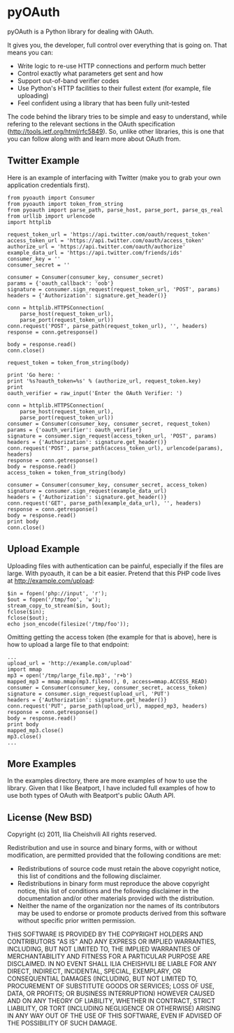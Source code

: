 pyOAuth
======

pyOAuth is a Python library for dealing with OAuth.

It gives you, the developer, full control over everything that is
going on. That means you can:

  * Write logic to re-use HTTP connections and perform much better
  * Control exactly what parameters get sent and how
  * Support out-of-band verifier codes
  * Use Python's HTTP facilities to their fullest extent (for example,
    file uploading)
  * Feel confident using a library that has been fully unit-tested

The code behind the library tries to be simple and easy to understand,
while refering to the relevant sections in the OAuth specification
(http://tools.ietf.org/html/rfc5849). So, unlike other libraries, this
is one that you can follow along with and learn more about OAuth from.

Twitter Example
---------------
Here is an example of interfacing with Twitter (make you to grab your
own application credentials first).

    from pyoauth import Consumer
    from pyoauth import token_from_string
    from pyoauth import parse_path, parse_host, parse_port, parse_qs_real
    from urllib import urlencode
    import httplib

    request_token_url = 'https://api.twitter.com/oauth/request_token'
    access_token_url = 'https://api.twitter.com/oauth/access_token'
    authorize_url = 'https://api.twitter.com/oauth/authorize'
    example_data_url = 'https://api.twitter.com/friends/ids'
    consumer_key = ''
    consumer_secret = ''

    consumer = Consumer(consumer_key, consumer_secret)
    params = {'oauth_callback': 'oob'}
    signature = consumer.sign_request(request_token_url, 'POST', params)
    headers = {'Authorization': signature.get_header()}

    conn = httplib.HTTPSConnection(
        parse_host(request_token_url),
        parse_port(request_token_url))
    conn.request('POST', parse_path(request_token_url), '', headers)
    response = conn.getresponse()

    body = response.read()
    conn.close()

    request_token = token_from_string(body)

    print 'Go here: '
    print '%s?oauth_token=%s' % (authorize_url, request_token.key)
    print
    oauth_verifier = raw_input('Enter the OAuth Verifier: ')

    conn = httplib.HTTPSConnection(
        parse_host(request_token_url),
        parse_port(request_token_url))
    consumer = Consumer(consumer_key, consumer_secret, request_token)
    params = {'oauth_verifier': oauth_verifier}
    signature = consumer.sign_request(access_token_url, 'POST', params)
    headers = {'Authorization': signature.get_header()}
    conn.request('POST', parse_path(access_token_url), urlencode(params), headers)
    response = conn.getresponse()
    body = response.read()
    access_token = token_from_string(body)

    consumer = Consumer(consumer_key, consumer_secret, access_token)
    signature = consumer.sign_request(example_data_url)
    headers = {'Authorization': signature.get_header()}
    conn.request('GET', parse_path(example_data_url), '', headers)
    response = conn.getresponse()
    body = response.read()
    print body
    conn.close()

Upload Example
--------------

Uploading files with authentication can be painful, especially if the
files are large. With pyoauth, it can be a bit easier. Pretend that
this PHP code lives at http://example.com/upload:

    $in = fopen('php://input', 'r');
    $out = fopen('/tmp/foo', 'w');
    stream_copy_to_stream($in, $out);
    fclose($in);
    fclose($out);
    echo json_encode(filesize('/tmp/foo'));

Omitting getting the access token (the example for that is above),
here is how to upload a large file to that endpoint:

    ...
    upload_url = 'http://example.com/upload'
    import mmap
    mp3 = open('/tmp/large_file.mp3', 'r+b')
    mapped_mp3 = mmap.mmap(mp3.fileno(), 0, access=mmap.ACCESS_READ)
    consumer = Consumer(consumer_key, consumer_secret, access_token)
    signature = consumer.sign_request(upload_url, 'PUT')
    headers = {'Authorization': signature.get_header()}
    conn.request('PUT', parse_path(upload_url), mapped_mp3, headers)
    response = conn.getresponse()
    body = response.read()
    print body
    mapped_mp3.close()
    mp3.close()
    ...

More Examples
-------------
In the examples directory, there are more examples of how to use the
library. Given that I like Beatport, I have included full examples of
how to use both types of OAuth with Beatport's public OAuth API.

License (New BSD)
-----------------
Copyright (c) 2011, Ilia Cheishvili
All rights reserved.

Redistribution and use in source and binary forms, with or without
modification, are permitted provided that the following conditions are met:

  * Redistributions of source code must retain the above copyright
    notice, this list of conditions and the following disclaimer.
  * Redistributions in binary form must reproduce the above copyright
    notice, this list of conditions and the following disclaimer in the
    documentation and/or other materials provided with the distribution.
  * Neither the name of the organization nor the
    names of its contributors may be used to endorse or promote products
    derived from this software without specific prior written permission.

THIS SOFTWARE IS PROVIDED BY THE COPYRIGHT HOLDERS AND CONTRIBUTORS "AS IS" AND
ANY EXPRESS OR IMPLIED WARRANTIES, INCLUDING, BUT NOT LIMITED TO, THE IMPLIED
WARRANTIES OF MERCHANTABILITY AND FITNESS FOR A PARTICULAR PURPOSE ARE
DISCLAIMED. IN NO EVENT SHALL ILIA CHEISHVILI BE LIABLE FOR ANY
DIRECT, INDIRECT, INCIDENTAL, SPECIAL, EXEMPLARY, OR CONSEQUENTIAL DAMAGES
(INCLUDING, BUT NOT LIMITED TO, PROCUREMENT OF SUBSTITUTE GOODS OR SERVICES;
LOSS OF USE, DATA, OR PROFITS; OR BUSINESS INTERRUPTION) HOWEVER CAUSED AND
ON ANY THEORY OF LIABILITY, WHETHER IN CONTRACT, STRICT LIABILITY, OR TORT
(INCLUDING NEGLIGENCE OR OTHERWISE) ARISING IN ANY WAY OUT OF THE USE OF THIS
SOFTWARE, EVEN IF ADVISED OF THE POSSIBILITY OF SUCH DAMAGE.
